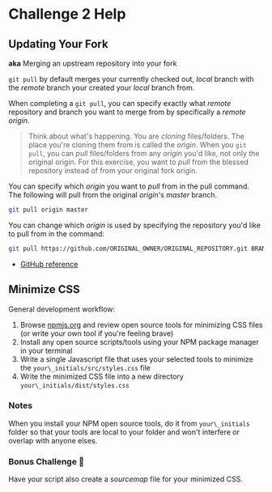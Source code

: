 # Challenge 2 Help

## Updating Your Fork

**aka** Merging an upstream repository into your fork

`git pull` by default merges your currently checked out, _local_ branch with the _remote_ branch your created your _local_ branch from.

When completing a `git pull`, you can specify exactly what _remote_ repository and branch you want to merge from by specifically a _remote origin_.

> Think about what's happening. You are _cloning_ files/folders. The place you're cloning them from is called the _origin_. When you `git pull`, you can _pull_ files/folders from any _origin_ you'd like, not only the original origin. For this exercise, you want to _pull_ from the blessed repository instead of from your original fork origin.

You can specify which _origin_ you want to _pull_ from in the pull command. The following will pull from the original _origin_'s _master_ branch.

```bash
git pull origin master
```

You can change which _origin_ is used by specifying the repository you'd like to pull from in the command:

```bash
git pull https://github.com/ORIGINAL_OWNER/ORIGINAL_REPOSITORY.git BRANCH_NAME
```

- [GitHub reference](https://help.github.com/articles/merging-an-upstream-repository-into-your-fork/)

## Minimize CSS

General development workflow:

1. Browse [npmjs.org](http://npmjs.org) and review open source tools for minimizing CSS files (or write your own tool if you're feeling brave)
1. Install any open source scripts/tools using your NPM package manager in your terminal
1. Write a single Javascript file that uses your selected tools to minimize the `your\_initials/src/styles.css` file
1. Write the minimized CSS file into a new directory `your\_initials/dist/styles.css`

### Notes

When you install your NPM open source tools, do it from `your\_initials` folder so that your tools are local to your folder and won't interfere or overlap with anyone elses.

### Bonus Challenge 💪

Have your script also create a _sourcemap_ file for your minimized CSS.
